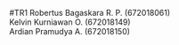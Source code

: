 #TR1
Robertus Bagaskara R. P. (672018061)  
Kelvin Kurniawan O. (672018149)  
Ardian Pramudya A. (672018150)